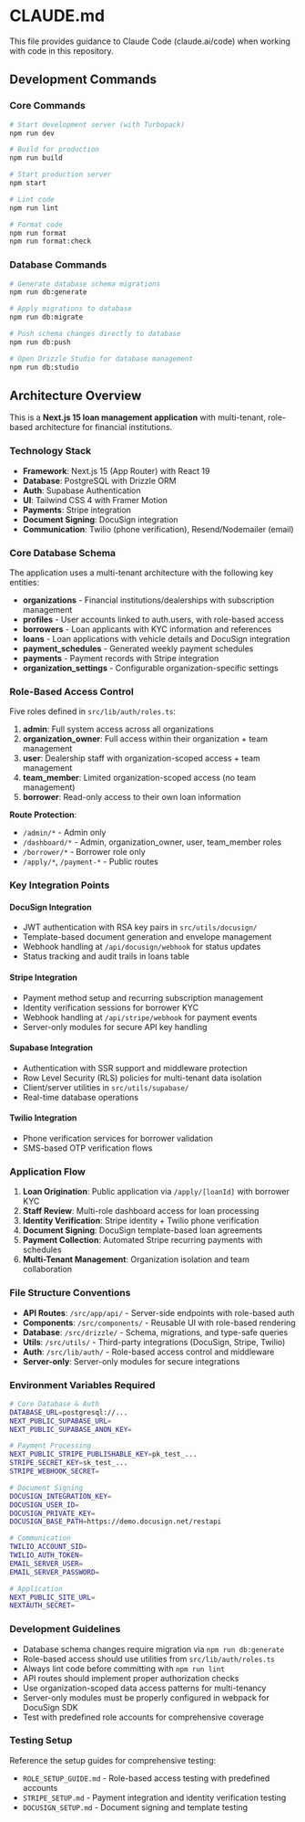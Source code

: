 # CLAUDE.md

This file provides guidance to Claude Code (claude.ai/code) when working with code in this repository.

## Development Commands

### Core Commands
```bash
# Start development server (with Turbopack)
npm run dev

# Build for production
npm run build

# Start production server
npm start

# Lint code
npm run lint

# Format code
npm run format
npm run format:check
```

### Database Commands
```bash
# Generate database schema migrations
npm run db:generate

# Apply migrations to database
npm run db:migrate

# Push schema changes directly to database
npm run db:push

# Open Drizzle Studio for database management
npm run db:studio
```

## Architecture Overview

This is a **Next.js 15 loan management application** with multi-tenant, role-based architecture for financial institutions.

### Technology Stack
- **Framework**: Next.js 15 (App Router) with React 19
- **Database**: PostgreSQL with Drizzle ORM
- **Auth**: Supabase Authentication
- **UI**: Tailwind CSS 4 with Framer Motion
- **Payments**: Stripe integration
- **Document Signing**: DocuSign integration
- **Communication**: Twilio (phone verification), Resend/Nodemailer (email)

### Core Database Schema
The application uses a multi-tenant architecture with the following key entities:

- **organizations** - Financial institutions/dealerships with subscription management
- **profiles** - User accounts linked to auth.users, with role-based access
- **borrowers** - Loan applicants with KYC information and references
- **loans** - Loan applications with vehicle details and DocuSign integration
- **payment_schedules** - Generated weekly payment schedules
- **payments** - Payment records with Stripe integration
- **organization_settings** - Configurable organization-specific settings

### Role-Based Access Control
Five roles defined in `src/lib/auth/roles.ts`:

1. **admin**: Full system access across all organizations
2. **organization_owner**: Full access within their organization + team management
3. **user**: Dealership staff with organization-scoped access + team management
4. **team_member**: Limited organization-scoped access (no team management)
5. **borrower**: Read-only access to their own loan information

**Route Protection**:
- `/admin/*` - Admin only
- `/dashboard/*` - Admin, organization_owner, user, team_member roles
- `/borrower/*` - Borrower role only
- `/apply/*`, `/payment-*` - Public routes

### Key Integration Points

#### DocuSign Integration
- JWT authentication with RSA key pairs in `src/utils/docusign/`
- Template-based document generation and envelope management
- Webhook handling at `/api/docusign/webhook` for status updates
- Status tracking and audit trails in loans table

#### Stripe Integration
- Payment method setup and recurring subscription management
- Identity verification sessions for borrower KYC
- Webhook handling at `/api/stripe/webhook` for payment events
- Server-only modules for secure API key handling

#### Supabase Integration
- Authentication with SSR support and middleware protection
- Row Level Security (RLS) policies for multi-tenant data isolation
- Client/server utilities in `src/utils/supabase/`
- Real-time database operations

#### Twilio Integration
- Phone verification services for borrower validation
- SMS-based OTP verification flows

### Application Flow
1. **Loan Origination**: Public application via `/apply/[loanId]` with borrower KYC
2. **Staff Review**: Multi-role dashboard access for loan processing
3. **Identity Verification**: Stripe identity + Twilio phone verification
4. **Document Signing**: DocuSign template-based loan agreements
5. **Payment Collection**: Automated Stripe recurring payments with schedules
6. **Multi-Tenant Management**: Organization isolation and team collaboration

### File Structure Conventions
- **API Routes**: `/src/app/api/` - Server-side endpoints with role-based auth
- **Components**: `/src/components/` - Reusable UI with role-based rendering
- **Database**: `/src/drizzle/` - Schema, migrations, and type-safe queries
- **Utils**: `/src/utils/` - Third-party integrations (DocuSign, Stripe, Twilio)
- **Auth**: `/src/lib/auth/` - Role-based access control and middleware
- **Server-only**: Server-only modules for secure integrations

### Environment Variables Required
```bash
# Core Database & Auth
DATABASE_URL=postgresql://...
NEXT_PUBLIC_SUPABASE_URL=
NEXT_PUBLIC_SUPABASE_ANON_KEY=

# Payment Processing
NEXT_PUBLIC_STRIPE_PUBLISHABLE_KEY=pk_test_...
STRIPE_SECRET_KEY=sk_test_...
STRIPE_WEBHOOK_SECRET=

# Document Signing
DOCUSIGN_INTEGRATION_KEY=
DOCUSIGN_USER_ID=
DOCUSIGN_PRIVATE_KEY=
DOCUSIGN_BASE_PATH=https://demo.docusign.net/restapi

# Communication
TWILIO_ACCOUNT_SID=
TWILIO_AUTH_TOKEN=
EMAIL_SERVER_USER=
EMAIL_SERVER_PASSWORD=

# Application
NEXT_PUBLIC_SITE_URL=
NEXTAUTH_SECRET=
```

### Development Guidelines
- Database schema changes require migration via `npm run db:generate`
- Role-based access should use utilities from `src/lib/auth/roles.ts`
- Always lint code before committing with `npm run lint`
- API routes should implement proper authorization checks
- Use organization-scoped data access patterns for multi-tenancy
- Server-only modules must be properly configured in webpack for DocuSign SDK
- Test with predefined role accounts for comprehensive coverage

### Testing Setup
Reference the setup guides for comprehensive testing:
- `ROLE_SETUP_GUIDE.md` - Role-based access testing with predefined accounts
- `STRIPE_SETUP.md` - Payment integration and identity verification testing
- `DOCUSIGN_SETUP.md` - Document signing and template testing
